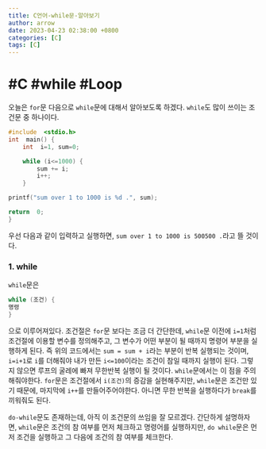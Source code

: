 ```yaml
---
title: C언어-while문-알아보기
author: arrow
date: 2023-04-23 02:38:00 +0800
categories: [C]
tags: [C]
---
```


# #C #while #Loop

오늘은 `for`문 다음으로 `while`문에 대해서 알아보도록 하겠다. `while`도 많이 쓰이는 조건문 중 하나이다.

```c
#include  <stdio.h>
int  main() {
	int  i=1, sum=0;

	while (i<=1000) {
		sum += i;
		i++;
	}

printf("sum over 1 to 1000 is %d .", sum);

return  0;
}
```

우선 다음과 같이 입력하고 실행하면, `sum over 1 to 1000 is 500500 .`라고 뜰 것이다.

### 1. while

`while`문은

```c
while (조건) {
명령
}
```

으로 이루어져있다. 조건절은 `for`문 보다는 조금 더 간단한데, `while`문 이전에 `i=1`처럼 조건절에 이용할 변수를 정의해주고, 그 변수가 어떤 부분이 될 때까지 명령어 부분을 실행하게 된다. 즉 위의 코드에서는 `sum = sum + i`라는 부분이 반복 실행되는 것이며, `i=i+1`로 `i`를 더해줘야 내가 만든 `i<=100`이라는 조건이 참일 때까지 실행이 된다. 그렇지 않으면 루프의 굴레에 빠져 무한반복 실행이 될 것이다. `while`문에서는 이 점을 주의해줘야한다. `for`문은 조건절에서 `i(조건)`의 증감을 실현해주지만, `while`문은 조건만 있기 때문에, 마지막에 `i++`를 만들어주어야한다. 아니면 무한 반복을 실행하다가 `break`를 끼워줘도 된다.

`do-while`문도 존재하는데, 아직 이 조건문의 쓰임을 잘 모르겠다. 간단하게 설명하자면, `while`문은 조건의 참 여부를 먼저 체크하고 명령어를 실행하지만, `do while`문은 먼저 조건을 실행하고 그 다음에 조건의 참 여부를 체크한다.

<!--stackedit_data:
eyJoaXN0b3J5IjpbMTM2MjA4MjU3MiwxNDA3NDI4MTM4XX0=
-->
